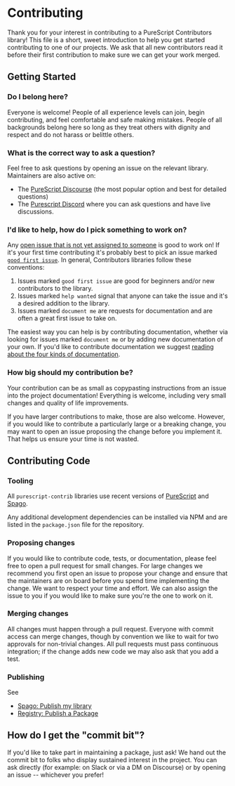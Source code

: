 # Contributing

Thank you for your interest in contributing to a PureScript Contributors library! This file is a short, sweet introduction to help you get started contributing to one of our projects. We ask that all new contributors read it before their first contribution to make sure we can get your work merged.

## Getting Started

### Do I belong here?

Everyone is welcome! People of all experience levels can join, begin contributing, and feel comfortable and safe making mistakes. People of all backgrounds belong here so long as they treat others with dignity and respect and do not harass or belittle others.

### What is the correct way to ask a question?

Feel free to ask questions by opening an issue on the relevant library. Maintainers are also active on:

- The [PureScript Discourse](https://discourse.purescript.org) (the most popular option and best for detailed questions)
- The [Purescript Discord](https://purescript.org/chat) where you can ask questions and have live discussions.

### I'd like to help, how do I pick something to work on?

Any [open issue that is not yet assigned to someone](https://github.com/issues?q=is%3Aopen+is%3Aissue+archived%3Afalse+user%3Apurescript-contrib+no%3Aassignee) is good to work on! If it's your first time contributing it's probably best to pick an issue marked [`good first issue`](https://github.com/issues?q=is%3Aopen+is%3Aissue+archived%3Afalse+user%3Apurescript-contrib+no%3Aassignee+label%3A%22good+first+issue%22). In general, Contributors libraries follow these conventions:

1. Issues marked `good first issue` are good for beginners and/or new contributors to the library.
2. Issues marked `help wanted` signal that anyone can take the issue and it's a desired addition to the library.
3. Issues marked `document me` are requests for documentation and are often a great first issue to take on.

The easiest way you can help is by contributing documentation, whether via looking for issues marked `document me` or by adding new documentation of your own. If you'd like to contribute documentation we suggest [reading about the four kinds of documentation](https://documentation.divio.com).

### How big should my contribution be?

Your contribution can be as small as copypasting instructions from an issue into the project documentation! Everything is welcome, including very small changes and quality of life improvements.

If you have larger contributions to make, those are also welcome. However, if you would like to contribute a particularly large or a breaking change, you may want to open an issue proposing the change before you implement it. That helps us ensure your time is not wasted.

## Contributing Code

### Tooling

All `purescript-contrib` libraries use recent versions of [PureScript](https://github.com/purescript/purescript) and [Spago](https://github.com/purescript/spago).

Any additional development dependencies can be installed via NPM and are listed in the `package.json` file for the repository.

### Proposing changes

If you would like to contribute code, tests, or documentation, please feel free to open a pull request for small changes. For large changes we recommend you first open an issue to propose your change and ensure that the maintainers are on board before you spend time implementing the change. We want to respect your time and effort. We can also assign the issue to you if you would like to make sure you're the one to work on it.

### Merging changes

All changes must happen through a pull request. Everyone with commit access can merge changes, though by convention we like to wait for two approvals for non-trivial changes. All pull requests must pass continuous integration; if the change adds new code we may also ask that you add a test.

### Publishing

See
- [Spago: Publish my library](https://github.com/purescript/spago?tab=readme-ov-file#publish-my-library)
- [Registry: Publish a Package](https://github.com/purescript/registry#publish-a-package)

## How do I get the "commit bit"?

If you'd like to take part in maintaining a package, just ask! We hand out the commit bit to folks who display sustained interest in the project. You can ask directly (for example: on Slack or via a DM on Discourse) or by opening an issue -- whichever you prefer!
